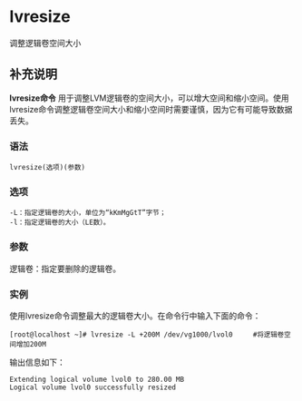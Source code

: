 #  lvresize

调整逻辑卷空间大小

##  补充说明

**lvresize命令**
用于调整LVM逻辑卷的空间大小，可以增大空间和缩小空间。使用lvresize命令调整逻辑卷空间大小和缩小空间时需要谨慎，因为它有可能导致数据丢失。

###  语法

    
    
    lvresize(选项)(参数)
    

###  选项

    
    
    -L：指定逻辑卷的大小，单位为“kKmMgGtT”字节；
    -l：指定逻辑卷的大小（LE数）。
    

###  参数

逻辑卷：指定要删除的逻辑卷。

###  实例

使用lvresize命令调整最大的逻辑卷大小。在命令行中输入下面的命令：

    
    
    [root@localhost ~]# lvresize -L +200M /dev/vg1000/lvol0     #将逻辑卷空间增加200M
    

输出信息如下：

    
    
    Extending logical volume lvol0 to 280.00 MB
    Logical volume lvol0 successfully resized
    

